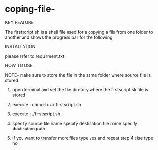 # coping-file-

KEY FEATURE

The firstscript.sh is a shell file used for a copying a file from one folder to another and shows the progress bar for the following

INSTALLATION

please refer to requirment.txt

HOW TO USE


NOTE- make sure to store the file in the same folder where source file is stored

1) open terminal and set the the diretory where the firstscript.sh file is stored
2) execute : chmod u+x firstscript.sh
3) execute : ./firstscript.sh
4)   specify  source file name
   specify destination file name
   specify destination path

5) if you want to transfer more files type yes and repeat step 4 else type no
    






